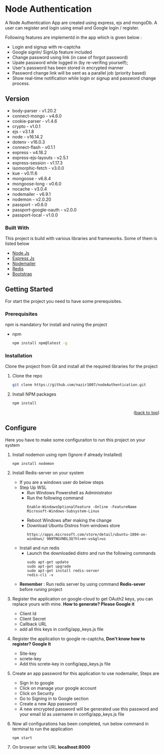 # Node Authentication

A Node Authentication App are created using express, ejs and mongoDb. A user can register and login using email
and Google login / register.

Following features are implementd in the app which is given below : 

* Login and signup with re-captcha
* Google signIn/ SignUp feature included
* Change password using link (in case of forgot password)
* Upate password while logged in (by re-verifing yourself);
* User's password has been stored in encrypted manner
* Password change link will be sent as a parallel job (priority based)
* Show real-time notification while login or signup and password change process.


## Version
- body-parser - v1.20.2
- connect-mongo - v4.6.0
- cookie-parser - v1.4.6
- crypto - v1.0.1
- ejs - v3.1.8
- node - v16.14.2
- dotenv - v16.0.3
- connect-flash - v0.1.1
- express - v4.18.2
- express-ejs-layouts - v2.5.1
- express-session - v1.17.3
- isomorphic-fetch - v3.0.0
- kue - v0.11.6
- mongoose - v6.8.4
- mongoose-long - v0.6.0
- nocache - v3.0.4
- nodemailer - v6.9.1
- nodemon - v2.0.20
- passport - v0.6.0
- passport-google-oauth - v2.0.0
- passport-local - v1.0.0

### Built With

This project is build with various libraries and frameworks. Some of them is listed below

* [Node Js](https://nodejs.org/en/)
* [Express Js](http://expressjs.com/)
* [Nodemailer](http://nodemailer.com/about/)
* [Redis](https://redis.io/)
* [Bootstrap](https://getbootstrap.com/)


## Getting Started

For start the project you need to have some prerequisites.

### Prerequisites
npm is mandatory for install and runing the project

* npm
  ```sh
  npm install npm@latest -g
  ```

### Installation

Clone the project from Git and install all the required libraries for the project

1. Clone the repo
   ```sh
   git clone https://github.com/nazir1007/nodeAuthentication.git
   ```
2. Install NPM packages
   ```sh
   npm install
   ```

<p align="right">(<a href="#readme-top">back to top</a>)</p>

## Configure

Here you have to make some configuraiton to run this project on your system
1. Install nodemon using npm (Ignore if already Installed)
    ```
    npm install nodemon
    ```

2. Install Redis-server  on your system
    * If you are a windows user do below steps
    * Step Up WSL
        * Run Windows Powershell as Administrator
        * Run the following command
            ```
            Enable-WindowsOptionalFeature -Online -FeatureName  Microsoft-Windows-Subsystem-Linux
            ```
        * Reboot Windows after making the change
        * Download Ubuntu Distros from windows store 
            ```
            https://apps.microsoft.com/store/detail/ubuntu-1804-on-windows/ 9N9TNGVNDL3Q?hl=en-us&gl=us
            ```
    * Install and run redis
        * Launch the downloaded distro and run the following
commands
            ```
            sudo apt-get update
            sudo apt-get upgrade
            sudo apt-get install redis-server
            redis-cli -v
            ```
    * <b>Remember</b> : Run redis server by using command <b>Redis-sever</b> before runing project

3. Register the application on google-cloud to get OAuth2 keys, you can replace yours with mine. <b>How to generate? Please Google it</b>
    * Client Id
    * Client Secret
    * Callback URL
    * add all this keys in config/app_keys.js file

4. Register the application to google re-captcha, <b>Don't know how to register? Google It</b>
    * Site-key
    * screte-key
    * Add this screte-key in config/app_keys.js file

5. Create an app password for this application to use nodemailer, Steps are
    * Sign In to google
    * Click on manage your google account
    * Click on Security
    * Go to Signing in to Google section
    * Create a new App password
    * A new encrypted password will be generated use this password and your email Id as username in config/app_keys.js file

6. Now all configurations has been completed, run below command in terminal to run the application
    ```
    npm start
    ```
7. On browser write URL <b>localhost:8000</b>
